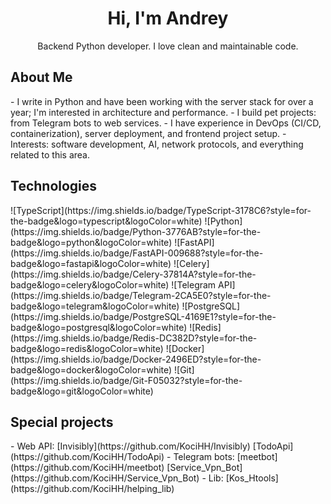 <h1 align="center">Hi, I'm Andrey</h1>
<p align="center">
Backend Python developer. I love clean and maintainable code.
</p>

<h2>About Me</h2>
<p>
- I write in Python and have been working with the server stack for over a year; I'm interested in architecture and performance.
- I build pet projects: from Telegram bots to web services.
- I have experience in DevOps (CI/CD, containerization), server deployment, and frontend project setup.
- Interests: software development, AI, network protocols, and everything related to this area.
</p>

<h2>Technologies</h2>
![TypeScript](https://img.shields.io/badge/TypeScript-3178C6?style=for-the-badge&logo=typescript&logoColor=white)
![Python](https://img.shields.io/badge/Python-3776AB?style=for-the-badge&logo=python&logoColor=white)
![FastAPI](https://img.shields.io/badge/FastAPI-009688?style=for-the-badge&logo=fastapi&logoColor=white)
![Celery](https://img.shields.io/badge/Celery-37814A?style=for-the-badge&logo=celery&logoColor=white)
![Telegram API](https://img.shields.io/badge/Telegram-2CA5E0?style=for-the-badge&logo=telegram&logoColor=white)
![PostgreSQL](https://img.shields.io/badge/PostgreSQL-4169E1?style=for-the-badge&logo=postgresql&logoColor=white)
![Redis](https://img.shields.io/badge/Redis-DC382D?style=for-the-badge&logo=redis&logoColor=white)
![Docker](https://img.shields.io/badge/Docker-2496ED?style=for-the-badge&logo=docker&logoColor=white)
![Git](https://img.shields.io/badge/Git-F05032?style=for-the-badge&logo=git&logoColor=white)

<h2>Special projects</h2>
- Web API: [Invisibly](https://github.com/KociHH/Invisibly) [TodoApi](https://github.com/KociHH/TodoApi) 
- Telegram bots: [meetbot](https://github.com/KociHH/meetbot) [Service_Vpn_Bot](https://github.com/KociHH/Service_Vpn_Bot)
- Lib: [Kos_Htools](https://github.com/KociHH/helping_lib)


